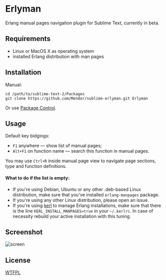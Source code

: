 Erlyman
=======

Erlang manual pages navigation plugin for Sublime Text, currently in beta.

Requirements
------------

* Linux or MacOS X as operating system
* installed Erlang distribution with man pages

Installation
------------

Manual:
```
cd /path/to/sublime-text-2/Packages
git clone https://github.com/Mendor/sublime-erlyman.git Erlyman
```

Or use [Package Control](http://wbond.net/sublime_packages/package_control).

Usage
-----

Default key bidgings:

* ``F1`` anywhere — show list of manual pages;
* ``Alt+F1`` on function name — search this function in manual pages.

You may use ``Ctrl+R`` inside manual page view to navigate page sections, type and function definitions.

#### What to do if the list is empty:

  * If you're using Debian, Ubuntu or any other .deb-based Linux distribution, make sure that you've installed ``erlang-manpages`` package.
  * If you're using any other Linux distribution, please open an issue.
  * If you're using [kerl](https://github.com/yrashk/kerl) to manage Erlang installations, make sure that there is the line `KERL_INSTALL_MANPAGES=true` in your `~/.kerlrc`. In case of necessity rebuild your active installation with this tuning.

Screenshot
----------

![screen](https://raw.github.com/Mendor/sublime-erlyman/master/screen.png)

License
-------

[WTFPL](http://sam.zoy.org/wtfpl/)
